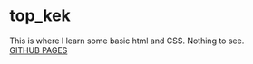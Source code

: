 # top_kek
This is where I learn some basic html and CSS. Nothing to see.  
[GITHUB PAGES](https://vstekk.github.io/top_kek/)